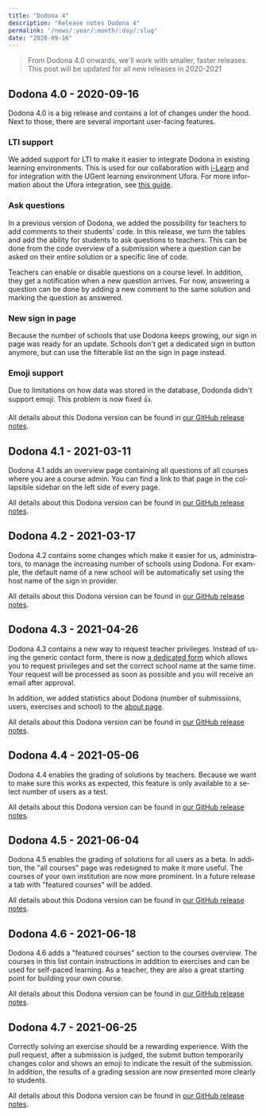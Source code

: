 ```yaml
---
title: "Dodona 4"
description: "Release notes Dodona 4"
permalink: '/news/:year/:month/:day/:slug'
date: "2020-09-16"
---
```


<NewsHeader :title="$frontmatter.title" :date="$frontmatter.date" lang="en" />

> From Dodona 4.0 onwards, we'll work with smaller, faster releases. This post will be updated for all new releases in 2020-2021

## Dodona 4.0 - 2020-09-16

Dodona 4.0 is a big release and contains a lot of changes under the hood. Next to those, there are several important user-facing features.

### LTI support
We added support for LTI to make it easier to integrate Dodona in existing learning environments. This is used for our collaboration with [i-Learn](https://www.i-learn.vlaanderen/en) and for integration with the UGent learning environment Ufora. For more information about the Ufora integration, see [this guide](/en/guides/teachers/ufora).

### Ask questions
In a previous version of Dodona, we added the possibility for teachers to add comments to their students' code. In this release, we turn the tables and add the ability for students to ask questions to teachers. This can be done from the code overview of a submission where a question can be asked on their entire solution or a specific line of code.

Teachers can enable or disable questions on a course level. In addition, they get a notification when a new question arrives. For now, answering a question can be done by adding a new comment to the same solution and marking the question as answered.

### New sign in page
Because the number of schools that use Dodona keeps growing, our sign in page was ready for an update. Schools don't get a dedicated sign in button anymore, but can use the filterable list on the sign in page instead.

### Emoji support
Due to limitations on how data was stored in the database, Dodonda didn't support emoji. This problem is now fixed 👍.

All details about this Dodona version can be found in [our GitHub release notes](https://github.com/dodona-edu/dodona/releases/tag/4.0).

## Dodona 4.1 - 2021-03-11

Dodona 4.1 adds an overview page containing all questions of all courses where you are a course admin. You can find a link to that page in the collapsible sidebar on the left side of every page.

All details about this Dodona version can be found in [our GitHub release notes](https://github.com/dodona-edu/dodona/releases/tag/4.1).

## Dodona 4.2 - 2021-03-17

Dodona 4.2 contains some changes which make it easier for us, administrators, to manage the increasing number of schools using Dodona. For example, the default name of a new school will be automatically set using the host name of the sign in provider.

All details about this Dodona version can be found in [our GitHub release notes](https://github.com/dodona-edu/dodona/releases/tag/4.2).

## Dodona 4.3 - 2021-04-26

Dodona 4.3 contains a new way to request teacher privileges. Instead of using the generic contact form, there is now [a dedicated form](https://dodona.ugent.be/en/rights_requests/new/) which allows you to request privileges and set the correct school name at the same time. Your request will be processed as soon as possible and you will receive an email after approval.

In addition, we added statistics about Dodona (number of submissions, users, exercises and school) to the [about page](https://dodona.ugent.be/en/about).

All details about this Dodona version can be found in [our GitHub release notes](https://github.com/dodona-edu/dodona/releases/tag/4.3).

## Dodona 4.4 - 2021-05-06

Dodona 4.4 enables the grading of solutions by teachers. Because we want to make sure this works as expected, this feature is only available to a select number of users as a test.

All details about this Dodona version can be found in [our GitHub release notes](https://github.com/dodona-edu/dodona/releases/tag/4.4).

## Dodona 4.5 - 2021-06-04

Dodona 4.5 enables the grading of solutions for all users as a beta. In addition, the "all courses" page was redesigned to make it more useful. The courses of your own institution are now more prominent. In a future release a tab with "featured courses" will be added.

All details about this Dodona version can be found in [our GitHub release notes](https://github.com/dodona-edu/dodona/releases/tag/4.5).

## Dodona 4.6 - 2021-06-18

Dodona 4.6 adds a "featured courses" section to the courses overview. The courses in this list contain instructions in addition to exercises and can be used for self-paced learning. As a teacher, they are also a great starting point for building your own course.

All details about this Dodona version can be found in [our GitHub release notes](https://github.com/dodona-edu/dodona/releases/tag/4.6).

## Dodona 4.7 - 2021-06-25

Correctly solving an exercise should be a rewarding experience. With the pull request, after a submission is judged, the submit button temporarily changes color and shows an emoji to indicate the result of the submission. In addition, the results of a grading session are now presented more clearly to students.

All details about this Dodona version can be found in [our GitHub release notes](https://github.com/dodona-edu/dodona/releases/tag/4.7).


